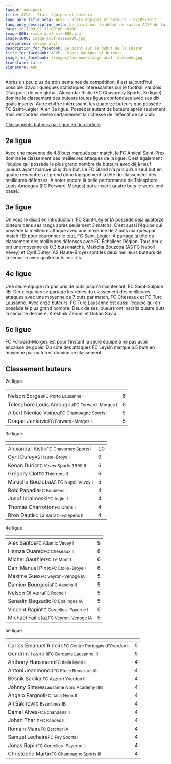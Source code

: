 ```yaml
---
layout: new-post
title: ACVF - Stats équipes et buteurs
lang_only_title_meta: ACVF - Stats équipes et buteurs - 07/09/2017
lang_only_description_meta: Le point sur le début de saison ACVF de la 2e à la 5e ligue - Buteurs et statistiques équipes- 07/09/2017
date: 2017-09-07 13:00:00 +0200
image-800: image-acvf-size800.jpg
image-1600: image-acvf-size1600.jpg
categories: resume acvf
description_for_facebook: Le point sur le début de la saison
title_for_facebook: ACVF - Stats équipes et buteurs
image_for_facebook: /images/facebook/image-acvf-facebook.jpg
translate: false
signature: ABG
---
```

Après un peu plus de trois semaines de compétition, il est aujourd’hui possible d’avoir quelques statistiques intéressantes sur le football vaudois. D’un point de vue global, Alexandar Ristic (FC Chavornay Sports, 3e ligue) domine le classement des buteurs toutes ligues confondues avec ses dix goals inscrits. Autre chiffre intéressant, les quatorze buteurs que possède FC Saint-Légier IA en 3e ligue. Posséder autant de buteurs après seulement trois rencontres révèle certainement la richesse de l’effectif de ce club.

[Classements buteurs par ligue en fin d’article](#classement-buteurs)

## 2e ligue
Avec une moyenne de 4.8 buts marqués par match, le FC Amical Saint-Prex domine le classement des meilleures attaques de la ligue. C’est également l’équipe qui possède le plus grand nombre de buteurs avec déjà neuf joueurs ayant marqué plus d’un but. Le FC Gland n’a pris qu’un seul but en quatre rencontres et prend donc logiquement la tête du classement des meilleures défenses. 
 A noter encore la belle performance de Telesphore Louis Amougou (FC Forward-Morges) qui a inscrit quatre buts le week-end passé.

## 3e ligue
On vous le disait en introduction, FC Saint-Légier IA possède déjà quatorze buteurs dans ses rangs après seulement 3 matchs. C’est aussi l’équipe qui possède la meilleure attaque avec une moyenne de 7 buts marqués par match ! Et pour couronner le tout, FC Saint-Légier IA partage la tête du classement des meilleures défenses avec FC Echallens Région. Tous deux ont une moyenne de 0.3 buts/matchs. Makicha Bouzoba (AS FC Napoli Vevey) et Cyril Dufey (AS Haute-Broye) sont les deux meilleurs buteurs de la semaine avec quatre buts inscrits.

## 4e ligue
Une seule équipe n’a pas pris de buts jusqu’à maintenant, FC Saint-Sulpice IIB. Deux équipes se partage les rênes du classement des meilleures attaques avec une moyenne de 7 buts par match, FC Cheseaux et FC Turc Lausanne. Avec onze buteurs, FC Turc Lausanne est aussi l’équipe qui en possède le plus grand nombre. Deux de ses joueurs ont inscrits quatre buts la semaine dernière, Kreshnik Zenuni et Gökan Savci.

## 5e ligue
FC Forward-Morges est pour l’instant la seule équipe à ne pas avoir encaissé de goals. Du côté des attaques FC Leysin marque 6.5 buts en moyenne par match et domine ce classement.

## Classement buteurs

2e ligue

<table class="table"><thead><tr><th><i class="fa fa-male"></i></th><th><i class="fa fa-futbol-o"></i></th></tr></thead><tbody><tr><td>Nelson Borges<span class='d-block team-name'><small>FC Porto Lausanne l</small></span></td><td>6</td></tr><tr><td>Telesphore Louis Amougou<span class='d-block team-name'><small>FC Forward-Morges I</small></span></td><td>6</td></tr><tr><td>Albert Nicolae Voinea<span class='d-block team-name'><small>FC Champagne Sports I</small></span></td><td>5</td></tr><tr><td>Dragan Jankovic<span class='d-block team-name'><small>FC Forward-Morges I</small></span></td><td>5</td></tr></tbody></table>

3e ligue

<table class="table"><thead><tr><th><i class="fa fa-male"></i></th><th><i class="fa fa-futbol-o"></i></th></tr></thead><tbody><tr><td>Alexandar Ristic<span class='d-block team-name'><small>FC Chavornay Sports I</small></span></td><td>10</td></tr><tr><td>Cyril Dufey<span class='d-block team-name'><small>AS Haute-Broye I</small></span></td><td>9</td></tr><tr><td>Kenan Duric<span class='d-block team-name'><small>FC Vevey Sports 1899 II</small></span></td><td>6</td></tr><tr><td>Grégory Clot<span class='d-block team-name'><small>FC Thierrens II</small></span></td><td>6</td></tr><tr><td>Makicha Bouzoba<span class='d-block team-name'><small>AS FC Napoli Vevey I</small></span></td><td>5</td></tr><tr><td>Robi Papadia<span class='d-block team-name'><small>FC Ecublens I</small></span></td><td>4</td></tr><tr><td>Jusuf Ibraimoski<span class='d-block team-name'><small>FC Aigle II</small></span></td><td>4</td></tr><tr><td>Thomas Charrotton<span class='d-block team-name'><small>FC Crans I</small></span></td><td>4</td></tr><tr><td>Rron Dauti<span class='d-block team-name'><small>FC La Sarraz-Eclépens II</small></span></td><td>4</td></tr></tbody></table>

4e ligue

<table class="table"><thead><tr><th><i class="fa fa-male"></i></th><th><i class="fa fa-futbol-o"></i></th></tr></thead><tbody><tr><td>Alex Santos<span class='d-block team-name'><small>FC Atlantic Vevey l</small></span></td><td>9</td></tr><tr><td>Hamza Ouared<span class='d-block team-name'><small>FC Cheseaux II</small></span></td><td>8</td></tr><tr><td>Michel Gauthier<span class='d-block team-name'><small>FC Le Mont I</small></span></td><td>6</td></tr><tr><td>Dani Manuel Pinto<span class='d-block team-name'><small>FC Etoile-Broye I</small></span></td><td>6</td></tr><tr><td>Maxime Guex<span class='d-block team-name'><small>FC Veyron-Venoge IA</small></span></td><td>5</td></tr><tr><td>Damien Bourgeois<span class='d-block team-name'><small>FC Assens II</small></span></td><td>5</td></tr><tr><td>Nelson Oliveira<span class='d-block team-name'><small>FC Roche I</small></span></td><td>5</td></tr><tr><td>Senadin Begzadic<span class='d-block team-name'><small>FC Epalinges IA</small></span></td><td>5</td></tr><tr><td>Vincent Rapin<span class='d-block team-name'><small>FC Corcelles-Payerne l</small></span></td><td>5</td></tr><tr><td>Michaël Failletaz<span class='d-block team-name'><small>FC Veyron-Venoge IA</small></span></td><td>5</td></tr></tbody></table>

5e ligue

<table class="table"><thead><tr><th><i class="fa fa-male"></i></th><th><i class="fa fa-futbol-o"></i></th></tr></thead><tbody><tr><td>Carlos Emanuel Ribeiro<span class='d-block team-name'><small>FC Centre Portugais d'Yverdon II</small></span></td><td>5</td></tr><tr><td>Qendrim Tasholli<span class='d-block team-name'><small>FC Dardania Lausanne III</small></span></td><td>5</td></tr><tr><td>Anthony Hausmann<span class='d-block team-name'><small>FC Italia Nyon II</small></span></td><td>4</td></tr><tr><td>Antoni Jeanmonod<span class='d-block team-name'><small>FC Etoile Bonvillars IA</small></span></td><td>4</td></tr><tr><td>Besnik Sadikaj<span class='d-block team-name'><small>FC Azzurri Yverdon II</small></span></td><td>4</td></tr><tr><td>Johnny Simoes<span class='d-block team-name'><small>Lausanne Nord Academy IIIB</small></span></td><td>4</td></tr><tr><td>Angelo Fargnoli<span class='d-block team-name'><small>FC Italia Nyon II</small></span></td><td>4</td></tr><tr><td>Ali Sakirov<span class='d-block team-name'><small>FC Essertines IB</small></span></td><td>4</td></tr><tr><td>Daniel Alves<span class='d-block team-name'><small>FC Echandens II</small></span></td><td>4</td></tr><tr><td>Johan Tharin<span class='d-block team-name'><small>FC Rances II</small></span></td><td>4</td></tr><tr><td>Romain Maire<span class='d-block team-name'><small>FC Bercher IA</small></span></td><td>4</td></tr><tr><td>Samuel Lechaire<span class='d-block team-name'><small>FC Fey Sports l</small></span></td><td>4</td></tr><tr><td>Jonas Rapin<span class='d-block team-name'><small>FC Corcelles-Payerne II</small></span></td><td>4</td></tr><tr><td>Christophe Martin<span class='d-block team-name'><small>FC Champagne Sports III</small></span></td><td>4</td></tr></tbody></table>

